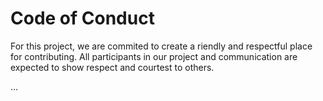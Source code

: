 # Code of Conduct

For this project, we are commited to create a riendly and respectful place for contributing. All participants in our project and communication are expected to show respect and courtest to others. 

...
